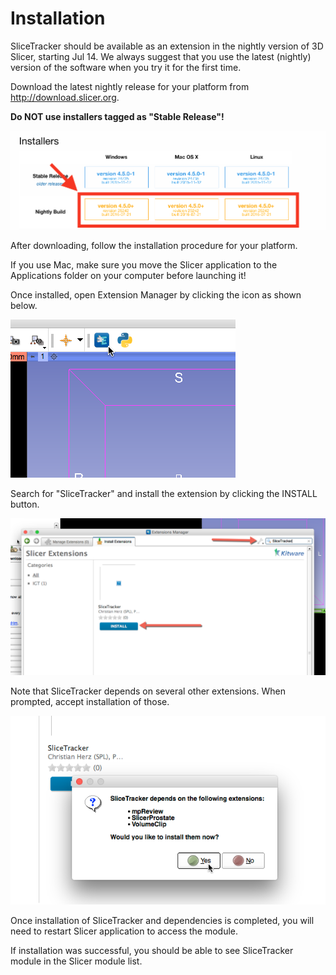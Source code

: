 # Installation

SliceTracker should be available as an extension in the nightly version of 3D Slicer, starting Jul 14. We always suggest that you use the latest (nightly) version of the software when you try it for the first time.

Download the latest nightly release for your platform from http://download.slicer.org. 

**Do NOT use installers tagged as "Stable Release"!**

![](../images/slicer_download.png)

After downloading, follow the installation procedure for your platform. 

If you use Mac, make sure you move the Slicer application to the Applications folder on your computer before launching it!

Once installed, open Extension Manager by clicking the icon as shown below.

![](../images/extension_manager.png)

Search for "SliceTracker" and install the extension by clicking the INSTALL button.

![](../images/install_slicetracker.png)

Note that SliceTracker depends on several other extensions. When prompted, accept installation of those.

![](../images/install_dependencies.png)

Once installation of SliceTracker and dependencies is completed, you will need to restart Slicer application to access the module.

If installation was successful, you should be able to see SliceTracker module in the Slicer module list.
